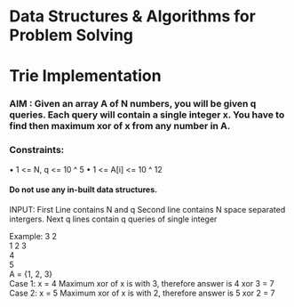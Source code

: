 # Data Structures & Algorithms for Problem Solving
# Trie Implementation
### AIM : Given an array A of N numbers, you will be given q queries. Each query will contain a single integer x. You have to find then maximum xor of x from any number in A.

### Constraints:
• 1 <= N, q <= 10 ^ 5
• 1 <= A[i] <= 10 ^ 12

#### Do not use any in-built data structures.

INPUT:
First Line contains N and q
Second line contains N space separated intergers.
Next q lines contain q queries of single integer

Example:
3 2  
1 2 3  
4  
5  
A = {1, 2, 3}  
Case 1: x = 4 Maximum xor of x is with 3, therefore answer is 4 xor 3 = 7  
Case 2: x = 5 Maximum xor of x is with 2, therefore answer is 5 xor 2 = 7 
